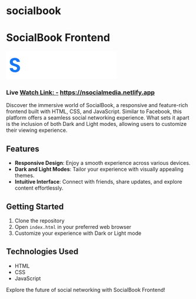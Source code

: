# socialbook
# SocialBook Frontend
![SocialBook Logo](icons/logo.png)
### Live [Watch Link: -](https://nsocialmedia.netlify.app)  https://nsocialmedia.netlify.app

Discover the immersive world of SocialBook, a responsive and feature-rich frontend built with HTML, CSS, and JavaScript. Similar to Facebook, this platform offers a seamless social networking experience. What sets it apart is the inclusion of both Dark and Light modes, allowing users to customize their viewing experience. 

## Features
- **Responsive Design**: Enjoy a smooth experience across various devices.
- **Dark and Light Modes**: Tailor your experience with visually appealing themes.
- **Intuitive Interface**: Connect with friends, share updates, and explore content effortlessly.

## Getting Started
1. Clone the repository
2. Open `index.html` in your preferred web browser
3. Customize your experience with Dark or Light mode

## Technologies Used
- HTML
- CSS
- JavaScript

Explore the future of social networking with SocialBook Frontend!

